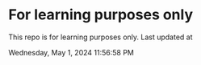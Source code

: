 # For learning purposes only
This repo is for learning purposes only.
Last updated at

Wednesday, May 1, 2024 11:56:58 PM

